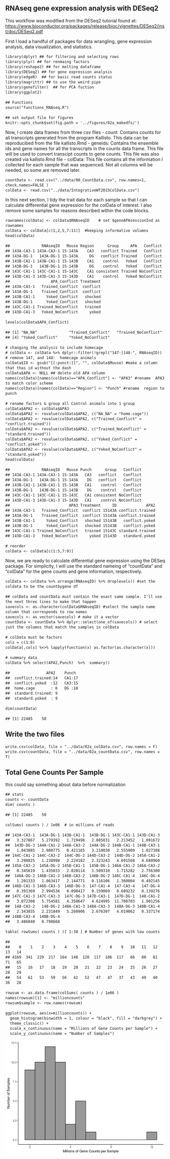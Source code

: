 RNAseq gene expression analysis with DESeq2
-------------------------------------------

This workflow was modified from the DESeq2 tutorial found at:
<a href="https://www.bioconductor.org/packages/release/bioc/vignettes/DESeq2/inst/doc/DESeq2.pdf" class="uri">https://www.bioconductor.org/packages/release/bioc/vignettes/DESeq2/inst/doc/DESeq2.pdf</a>

First I load a handful of packages for data wrangling, gene expression
analysis, data visualization, and statistics.

    library(dplyr) ## for filtering and selecting rows
    library(plyr) ## for renmaing factors
    library(reshape2) ## for melting dataframe
    library(DESeq2) ## for gene expression analysis
    library(edgeR)  ## for basic read counts status
    library(magrittr) ## to use the weird pipe
    library(genefilter)  ## for PCA fuction
    library(ggplot2)

    ## Functions
    source("functions_RNAseq.R")

    ## set output file for figures 
    knitr::opts_chunk$set(fig.path = '../figures/02a_makedfs/')

Now, I create data frames from three csv files - count: Contains counts
for all transcripts generated from the program Kallisto. This data can
be reproducibed from the file kallisto.Rmd - geneids: Contains the
ensemble ids and gene names for all the transcripts in the counts data
frame. This file will be used to convert transcipt counts to gene
counts. This file was also created via kallisto.Rmd file - colData: This
file contains all the information I collected for each sample that was
sequenced. Not all columns will be needed, so some are removed later.

    countData <- read.csv("../data/00_CountData.csv", row.names=1, check.names=FALSE )
    colData <- read.csv("../data/IntegrativeWT2015ColData.csv")

In this next section, I tidy the trait data for each sample so that I
can calculate differential gene expression for the colData of interest.
I also remove some samples for reasons described within the code blocks.

    rownames(colData) <- colData$RNAseqID    # set $genoAPAsessionInd as rownames
    colData <- colData[c(1,2,5,7:11)]  #keeping informative volumns
    head(colData)

    ##              RNAseqID   Mouse Region      Group     APA   Conflict
    ## 143A-CA3-1 143A-CA3-1 15-143A    CA3   conflict Trained   Conflict
    ## 143A-DG-1   143A-DG-1 15-143A     DG   conflict Trained   Conflict
    ## 143B-CA1-1 143B-CA1-1 15-143B    CA1    control   Yoked   Conflict
    ## 143B-DG-1   143B-DG-1 15-143B     DG    control   Yoked   Conflict
    ## 143C-CA1-1 143C-CA1-1 15-143C    CA1 consistent Trained NoConflict
    ## 143D-CA1-3 143D-CA1-3 15-143D    CA1    control   Yoked NoConflict
    ##                  APA_Conflict Treatment
    ## 143A-CA3-1   Trained_Conflict  conflict
    ## 143A-DG-1    Trained_Conflict  conflict
    ## 143B-CA1-1     Yoked_Conflict   shocked
    ## 143B-DG-1      Yoked_Conflict   shocked
    ## 143C-CA1-1 Trained_NoConflict   trained
    ## 143D-CA1-3   Yoked_NoConflict     yoked

    levels(colData$APA_Conflict)

    ## [1] "NA_NA"              "Trained_Conflict"   "Trained_NoConflict"
    ## [4] "Yoked_Conflict"     "Yoked_NoConflict"

    # changing the analysis to include homecage
    # colData <- colData %>% dplyr::filter(!grepl("147-|148-", RNAseqID))  # remove 147, and 148:  homecage animals 
    colData$ID <- gsub("[[:punct:]]", "", colData$Mouse) #make a column that thas id without the dash
    colData$APA <- NULL ## delete old APA column
    names(colData)[names(colData)=="APA_Conflict"] <- "APA3" #rename  APA3 to match color scheme
    names(colData)[names(colData)=="Region"] <- "Punch" #rename  region to punch

    # rename factors & group all Control animals into 1 group
    colData$APA2 <- colData$APA3 
    colData$APA2 <- revalue(colData$APA2, c("NA_NA" = "home.cage")) 
    colData$APA2 <- revalue(colData$APA2, c("Trained_Conflict" = "conflict.trained")) 
    colData$APA2 <- revalue(colData$APA2, c("Trained_NoConflict" = "standard.trained")) 
    colData$APA2 <- revalue(colData$APA2, c("Yoked_Conflict" = "conflict.yoked")) 
    colData$APA2 <- revalue(colData$APA2, c("Yoked_NoConflict" = "standard.yoked")) 
    head(colData)

    ##              RNAseqID   Mouse Punch      Group   Conflict
    ## 143A-CA3-1 143A-CA3-1 15-143A   CA3   conflict   Conflict
    ## 143A-DG-1   143A-DG-1 15-143A    DG   conflict   Conflict
    ## 143B-CA1-1 143B-CA1-1 15-143B   CA1    control   Conflict
    ## 143B-DG-1   143B-DG-1 15-143B    DG    control   Conflict
    ## 143C-CA1-1 143C-CA1-1 15-143C   CA1 consistent NoConflict
    ## 143D-CA1-3 143D-CA1-3 15-143D   CA1    control NoConflict
    ##                          APA3 Treatment     ID             APA2
    ## 143A-CA3-1   Trained_Conflict  conflict 15143A conflict.trained
    ## 143A-DG-1    Trained_Conflict  conflict 15143A conflict.trained
    ## 143B-CA1-1     Yoked_Conflict   shocked 15143B   conflict.yoked
    ## 143B-DG-1      Yoked_Conflict   shocked 15143B   conflict.yoked
    ## 143C-CA1-1 Trained_NoConflict   trained 15143C standard.trained
    ## 143D-CA1-3   Yoked_NoConflict     yoked 15143D   standard.yoked

    # reorder 
    colData <- colData[c(1:5,7:9)]

Now, we are ready to calculate differential gene expression using the
DESeq package. For simplicity, I will use the standard nameing of
“countData” and “colData” for the gene counts and gene information,
respectively.

    colData <- colData %>% arrange(RNAseqID) %>% droplevels() #set the coldata to be the countbygene df

    ## colData and countData must contain the exact same sample. I'll use the next three lines to make that happen
    savecols <- as.character(colData$RNAseqID) #select the sample name column that corresponds to row names
    savecols <- as.vector(savecols) # make it a vector
    countData <- countData %>% dplyr::select(one_of(savecols)) # select just the columns that match the samples in colData

    # colData must be factors
    cols = c(1:8)
    colData[,cols] %<>% lapply(function(x) as.factor(as.character(x)))

    # summary data
    colData %>% select(APA2,Punch)  %>%  summary()

    ##                APA2    Punch   
    ##  conflict.trained:14   CA1:17  
    ##  conflict.yoked  :12   CA3:15  
    ##  home.cage       : 6   DG :18  
    ##  standard.trained: 9           
    ##  standard.yoked  : 9

    dim(countData)

    ## [1] 22485    50

Write the two files
-------------------

    write.csv(colData, file = "../data/02a_colData.csv", row.names = F)
    write.csv(countData, file = "../data/02a_countData.csv", row.names = T)

Total Gene Counts Per Sample
----------------------------

this could say something about data before normalization

    ## stats
    counts <- countData
    dim( counts )

    ## [1] 22485    50

    colSums( counts ) / 1e06  # in millions of reads

    ## 143A-CA3-1  143A-DG-1 143B-CA1-1  143B-DG-1 143C-CA1-1 143D-CA1-3 
    ##   3.327867   5.279392   1.719498   2.085031   2.213452   1.091672 
    ##  143D-DG-3 144A-CA1-2 144A-CA3-2  144A-DG-2 144B-CA1-1 144B-CA3-1 
    ##   1.043885   2.980775   0.421165   3.210030   2.555909   1.027388 
    ## 144C-CA1-2 144C-CA3-2  144C-DG-2 144D-CA3-2  144D-DG-2 145A-CA1-2 
    ##   3.298825   1.238998   2.224182   2.323243   4.691568   4.680960 
    ## 145A-CA3-2  145A-DG-2 145B-CA1-1  145B-DG-1 146A-CA1-2 146A-CA3-2 
    ##   0.345619   1.435833   2.020114   1.509310   1.715282   2.756300 
    ##  146A-DG-2 146B-CA1-2 146B-CA3-2  146B-DG-2 146C-CA1-4  146C-DG-4 
    ##   1.201333   1.063417   2.144771   0.116106   1.360004   0.492145 
    ## 146D-CA1-3 146D-CA3-3  146D-DG-3  147-CA1-4  147-CA3-4   147-DG-4 
    ##   0.391369   2.994536   0.090417   0.159069   0.689232   0.139276 
    ## 147C-CA1-3 147C-CA3-3  147C-DG-3 147D-CA3-1  147D-DG-1  148-CA1-2 
    ##   3.072308   5.754581   4.350647   4.624995  11.700703   1.901256 
    ##  148-CA3-2   148-DG-2 148A-CA1-3 148A-CA3-3  148A-DG-3 148B-CA1-4 
    ##   2.343035   2.231849   5.260906   2.676397   4.019062   0.337174 
    ## 148B-CA3-4  148B-DG-4 
    ##   3.486840   0.798668

    table( rowSums( counts ) )[ 1:30 ] # Number of genes with low counts

    ## 
    ##    0    1    2    3    4    5    6    7    8    9   10   11   12   13   14 
    ## 4169  341  229  217  164  148  120  117  106  117   86   80   81   71   65 
    ##   15   16   17   18   19   20   21   22   23   24   25   26   27   28   29 
    ##   54   61   53   59   56   42   52   47   47   37   43   49   40   36   28

    rowsum <- as.data.frame(colSums( counts ) / 1e06 )
    names(rowsum)[1] <- "millioncounts"
    rowsum$sample <- row.names(rowsum)

    ggplot(rowsum, aes(x=millioncounts)) + 
      geom_histogram(binwidth = 1, colour = "black", fill = "darkgrey") +
      theme_classic() +
      scale_x_continuous(name = "Millions of Gene Counts per Sample") +
      scale_y_continuous(name = "Number of Samples")

![](../figures/02a_makedfs/totalRNAseqcounts-1.png)
